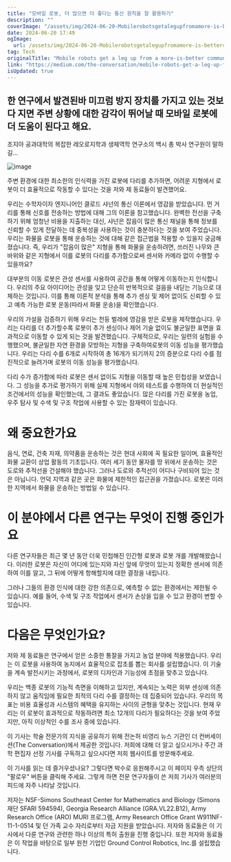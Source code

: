 ```yaml
---
title: "모바일 로봇, 더 많으면 더 좋다는 통신 원칙을 잘 활용하기"
description: ""
coverImage: "/assets/img/2024-06-20-Mobilerobotsgetalegupfromamore-is-bettercommunicationsprinciple_0.png"
date: 2024-06-20 17:49
ogImage: 
  url: /assets/img/2024-06-20-Mobilerobotsgetalegupfromamore-is-bettercommunicationsprinciple_0.png
tag: Tech
originalTitle: "Mobile robots get a leg up from a more-is-better communications principle"
link: "https://medium.com/the-conversation/mobile-robots-get-a-leg-up-from-a-more-is-better-communications-principle-544204976445"
isUpdated: true
---
```






## 한 연구에서 발견된바 미끄럼 방지 장치를 가지고 있는 것보다 지면 주변 상황에 대한 감각이 뛰어날 때 모바일 로봇에 더 도움이 된다고 해요.

조지아 공과대학의 복잡한 레오로지학과 생체역학 연구소의 백시 총 박사 연구원이 말하길...

![image](/assets/img/2024-06-20-Mobilerobotsgetalegupfromamore-is-bettercommunicationsprinciple_0.png)

주변 환경에 대한 최소한의 인식력을 가진 로봇에 다리를 추가하면, 어려운 지형에서 로봇이 더 효율적으로 작동할 수 있다는 것을 저와 제 동료들이 발견했어요.

<div class="content-ad"></div>

우리는 수학자이자 엔지니어인 클로드 샤넌의 통신 이론에서 영감을 받았습니다. 먼 거리를 통해 신호를 전송하는 방법에 대해 그의 이론을 참고했습니다. 완벽한 전선을 구축하기 위해 엄청난 비용을 지출하는 대신, 샤넌은 잡음이 많은 통신 채널을 통해 정보를 신뢰할 수 있게 전달하는 데 중복성을 사용하는 것이 충분하다는 것을 보여 주었습니다. 우리는 화물을 로봇을 통해 운송하는 것에 대해 같은 접근법을 적용할 수 있을지 궁금해졌습니다. 즉, 우리가 "잡음이 많은" 지형을 통해 화물을 운송하려면, 쓰러진 나무와 큰 바위와 같은 지형에서 이를 로봇의 다리를 추가함으로써 센서와 카메라 없이 수행할 수 있을까요?

대부분의 이동 로봇은 관성 센서를 사용하여 공간을 통해 어떻게 이동하는지 인식합니다. 우리의 주요 아이디어는 관성을 잊고 단순히 반복적으로 걸음을 내딛는 기능으로 대체하는 것입니다. 이를 통해 이론적 분석을 통해 추가 센싱 및 제어 없이도 신뢰할 수 있고 예측 가능한 로봇 운동(따라서 화물 운송)을 확인했습니다.

우리의 가설을 검증하기 위해 우리는 천둥 벌레에 영감을 받은 로봇을 제작했습니다. 우리는 다리를 더 추가할수록 로봇이 추가 센싱이나 제어 기술 없이도 불균일한 표면을 효과적으로 이동할 수 있게 되는 것을 발견했습니다. 구체적으로, 우리는 일련의 실험을 수행했으며, 불균일한 자연 환경을 모방하는 지형을 구축하여로봇의 이동 성능을 평가했습니다. 우리는 다리 수를 6개로 시작하여 총 16개가 되기까지 2의 증분으로 다리 수를 점진적으로 늘려가며 로봇의 이동 성능을 평가했습니다.

다리 수가 증가함에 따라 로봇은 센서 없이도 지형을 이동할 때 높은 민첩성을 보였습니다. 그 성능을 추가로 평가하기 위해 실제 지형에서 야외 테스트를 수행하여 더 현실적인 조건에서의 성능을 확인했는데, 그 결과도 좋았습니다. 많은 다리를 가진 로봇을 농업, 우주 탐사 및 수색 및 구조 작업에 사용할 수 있는 잠재력이 있습니다.

<div class="content-ad"></div>

# 왜 중요한가요

음식, 연료, 건축 자재, 의약품을 운송하는 것은 현대 사회에 꼭 필요한 일이며, 효율적인 화물 교환이 상업 활동의 기초입니다. 여러 세기 동안 물자를 땅 위에서 운송하는 것은 도로와 추적선을 건설해야 했습니다. 그러나 도로와 추적선이 어디나 구비되어 있는 것은 아닙니다. 언덕 지역과 같은 곳은 화물에 제한적인 접근권을 가졌습니다. 로봇은 이러한 지역에서 화물을 운송하는 방법일 수 있습니다.

# 이 분야에서 다른 연구는 무엇이 진행 중인가요

다른 연구자들은 최근 몇 년 동안 더욱 민첩해진 인간형 로봇과 로봇 개를 개발해왔습니다. 이러한 로봇은 자신이 어디에 있는지와 자신 앞에 무엇이 있는지 정확한 센서에 의존하여 이를 알고, 그 뒤에 어떻게 항해할지에 대한 결정을 내립니다.

<div class="content-ad"></div>

그러나 그들의 환경 인식에 대한 강한 의존으로, 예측할 수 없는 환경에서는 제한될 수 있습니다. 예를 들어, 수색 및 구조 작업에서 센서가 손상을 입을 수 있고 환경이 변할 수 있습니다.

# 다음은 무엇인가요?

저와 제 동료들은 연구에서 얻은 소중한 통찰을 가지고 농업 분야에 적용했습니다. 우리는 이 로봇을 사용하여 농지에서 효율적으로 잡초를 뽑는 회사를 설립했습니다. 이 기술을 계속 발전시키는 과정에서, 로봇의 디자인과 기능성에 초점을 맞추고 있습니다.

우리는 백종 로봇의 기능적 측면을 이해하고 있지만, 계속되는 노력은 외부 센싱에 의존하지 않고 움직임에 필요한 최적의 다리 수를 결정하는 데 집중되어 있습니다. 우리의 목표는 비용 효율성과 시스템의 혜택을 유지하는 사이의 균형을 맞추는 것입니다. 현재 우리는 이 로봇이 효과적으로 작동하려면 최소 12개의 다리가 필요하다는 것을 보여 주었지만, 아직 이상적인 수를 조사 중에 있습니다.

<div class="content-ad"></div>

이 기사는 학술 전문가의 지식을 공유하기 위해 전논허 비영리 뉴스 기관인 더 컨버세이션(The Conversation)에서 제공한 것입니다. 저희에 대해 더 알고 싶으시거나 주간 과학 편집자 선정 기사를 구독하고 싶으시다면 저희 웹사이트를 방문해주세요.

이 기사를 읽는 데 즐거우셨나요? 그렇다면 박수로 응원해주시고 이 페이지 우측 상단의 "팔로우" 버튼을 클릭해 주세요. 그렇게 하면 전문 연구자들이 쓴 저희 기사가 여러분의 피드에 자주 나타날 것입니다.

저자는 NSF-Simons Southeast Center for Mathematics and Biology (Simons 재단 SFARI 594594), Georgia Research Alliance (GRA.VL22.B12), Army Research Office (ARO) MURI 프로그램, Army Research Office Grant W911NF-11-1-0514 및 던 가족 교수 자리로부터 자금 지원을 받았습니다. 저자와 동료들은 이 기사에서 다룬 연구와 관련한 하나 이상의 특허 출원을 진행 중입니다. 또한 저자와 동료들은 이 작업을 바탕으로 일부 원천 기업인 Ground Control Robotics, Inc.를 설립했습니다.